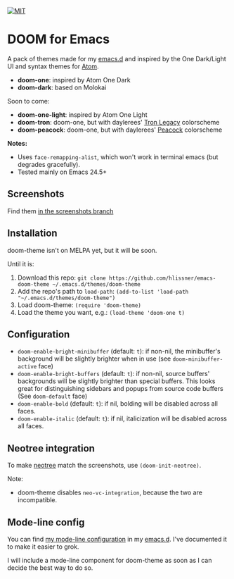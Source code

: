 [![MIT](https://img.shields.io/badge/license-MIT-green.svg)](https://opensource.org/licenses/MIT)

# DOOM for Emacs

A pack of themes made for my [emacs.d](https://github.com/hlissner/emacs.d) and
inspired by the One Dark/Light UI and syntax themes for [Atom](http://atom.io).

+ **doom-one**: inspired by Atom One Dark
+ **doom-dark**: based on Molokai

Soon to come:
+ **doom-one-light**: inspired by Atom One Light
+ **doom-tron**: doom-one, but with daylerees' [Tron Legacy][daylerees] colorscheme
+ **doom-peacock**: doom-one, but with daylerees' [Peacock][daylerees] colorscheme

**Notes:**

+ Uses `face-remapping-alist`, which won't work in terminal emacs (but
  degrades gracefully).
+ Tested mainly on Emacs 24.5+

## Screenshots

Find them [in the screenshots branch][screenshots]

## Installation

doom-theme isn't on MELPA yet, but it will be soon.

Until it is:

1. Download this repo:
   `git clone https://github.com/hlissner/emacs-doom-theme ~/.emacs.d/themes/doom-theme`
2. Add the repo's path to `load-path`:
   `(add-to-list 'load-path "~/.emacs.d/themes/doom-theme")`
3. Load doom-theme:
   `(require 'doom-theme)`
4. Load the theme you want, e.g.:
   `(load-theme 'doom-one t)`

## Configuration

+ `doom-enable-bright-minibuffer` (default: `t`): if non-nil, the minibuffer's background
  will be slightly brighter when in use (see `doom-minibuffer-active` face)
+ `doom-enable-bright-buffers` (default: `t`): if non-nil, source buffers' backgrounds
  will be slightly brighter than special buffers. This looks great for
  distinguishing sidebars and popups from source code buffers (See
  `doom-default` face)
+ `doom-enable-bold` (default: `t`): if nil, bolding will be disabled
  across all faces.
+ `doom-enable-italic` (default: `t`): if nil, italicization will be
  disabled across all faces.

## Neotree integration

To make [neotree] match the screenshots, use `(doom-init-neotree)`.

Note:
+ doom-theme disables `neo-vc-integration`, because the two are
  incompatible.

## Mode-line config

You can find [my mode-line configuration][mode-line] in my [emacs.d].
I've documented it to make it easier to grok.

I will include a mode-line component for doom-theme as soon as I can
decide the best way to do so.


[all-the-icons]: https://github.com/domtronn/all-the-icons.el
[daylerees]: http://daylerees.github.io/
[emacs.d]: https://github.com/hlissner/.emacs.d
[mode-line]: https://github.com/hlissner/.emacs.d/blob/master/core/core-modeline.el
[neotree]: https://github.com/jaypei/emacs-neotree
[screenshots]: https://github.com/hlissner/emacs-doom-theme/tree/screenshots
